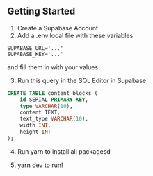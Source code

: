 ## Getting Started

1. Create a Supabase Account
2. Add a .env.local file with these variables

```
SUPABASE_URL='...'
SUPABASE_KEY='...'
```

and fill them in with your values

3. Run this query in the SQL Editor in Supabase

```SQL
CREATE TABLE content_blocks (
    id SERIAL PRIMARY KEY,
    type VARCHAR(10),
    content TEXT,
    text_type VARCHAR(10),
    width INT,
    height INT
);
```

4. Run yarn to install all packagesd

5. yarn dev to run!
